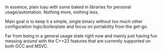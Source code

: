 In essence, plain luau with some baked in libraries for personal usage/automation. Nothing more, nothing less.

Main goal is to keep it a simple, single binary without too much other configuration logic/boilerplate and focus on portability from the get-go.

Far from being in a general usage state right now and mainly just having fun messing around with the C++23 features that are currently supported on both GCC and MSVC.

